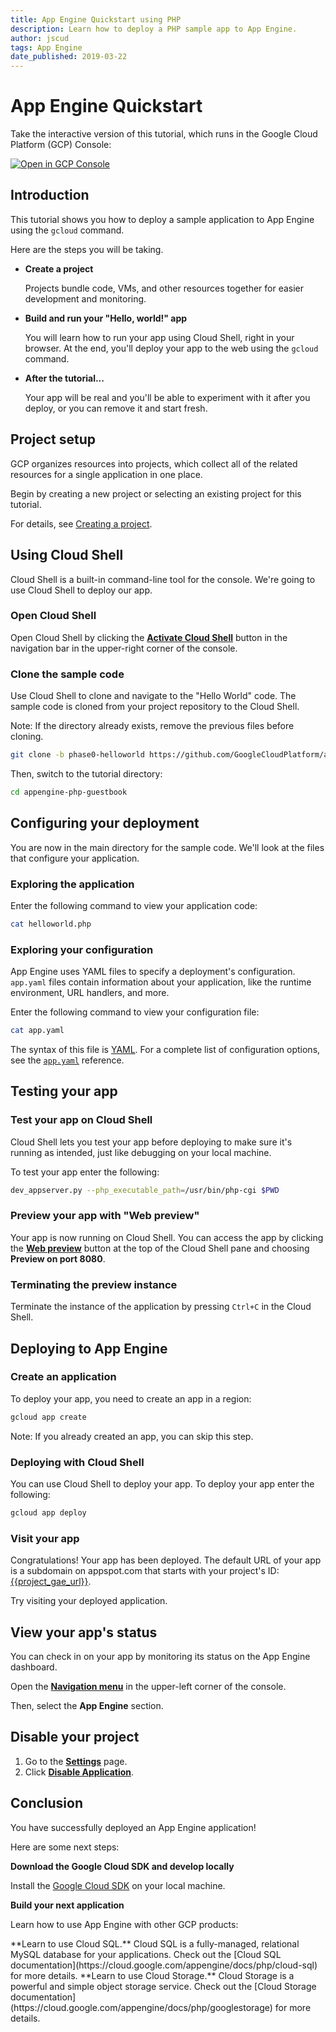 ```yaml
---
title: App Engine Quickstart using PHP
description: Learn how to deploy a PHP sample app to App Engine.
author: jscud
tags: App Engine
date_published: 2019-03-22
---
```


# App Engine Quickstart

<!-- {% setvar repo_url "-b phase0-helloworld https://github.com/GoogleCloudPlatform/appengine-php-guestbook" %} -->
<!-- {% setvar repo_dir "appengine-php-guestbook" %} -->

<!-- {% setvar project_gae_url "<your-project>.appspot.com" %} -->

<walkthrough-alt>
Take the interactive version of this tutorial, which runs in the Google Cloud Platform (GCP) Console:

[![Open in GCP Console](https://walkthroughs.googleusercontent.com/tutorial/resources/open-in-console-button.svg)](https://console.cloud.google.com/getting-started?walkthrough_tutorial_id=php_gae_quickstart)

</walkthrough-alt>

## Introduction

This tutorial shows you how to deploy a sample application to App Engine
using the `gcloud` command.

Here are the steps you will be taking.

*   **Create a project**

    Projects bundle code, VMs, and other resources together for easier
    development and monitoring.

*   **Build and run your "Hello, world!" app**

    You will learn how to run your app using Cloud Shell, right in your
    browser. At the end, you'll deploy your app to the web using the `gcloud`
    command.

*   **After the tutorial...**

    Your app will be real and you'll be able to experiment with it after you
    deploy, or you can remove it and start fresh.

## Project setup

GCP organizes resources into projects, which collect all of the related resources for a single
application in one place.

Begin by creating a new project or selecting an existing project for this tutorial.

<walkthrough-devshell-precreate></walkthrough-devshell-precreate>

<walkthrough-project-setup></walkthrough-project-setup>

For details, see
[Creating a project](https://cloud.google.com/resource-manager/docs/creating-managing-projects#creating_a_project).

## Using Cloud Shell

Cloud Shell is a built-in command-line tool for the console. We're going to use
Cloud Shell to deploy our app.

### Open Cloud Shell

Open Cloud Shell by clicking the <walkthrough-cloud-shell-icon></walkthrough-cloud-shell-icon>[**Activate Cloud Shell**][spotlight-open-devshell] button in the navigation bar in the upper-right corner of the console.

### Clone the sample code

Use Cloud Shell to clone and navigate to the "Hello World" code. The sample code is cloned from your 
project repository to the Cloud Shell.

Note: If the directory already exists, remove the previous files before cloning.

```bash
git clone -b phase0-helloworld https://github.com/GoogleCloudPlatform/appengine-php-guestbook
```

Then, switch to the tutorial directory:

```bash
cd appengine-php-guestbook
```

## Configuring your deployment

You are now in the main directory for the sample code. We'll look at the files
that configure your application.

### Exploring the application

Enter the following command to view your application code:

```bash
cat helloworld.php
```

### Exploring your configuration

App Engine uses YAML files to specify a deployment's configuration.
`app.yaml` files contain information about your application, like the runtime
environment, URL handlers, and more.

Enter the following command to view your configuration file:

```bash
cat app.yaml
```

The syntax of this file is [YAML](http://www.yaml.org). For a complete list of
configuration options, see the [`app.yaml`][app-yaml-ref] reference.

## Testing your app

### Test your app on Cloud Shell

Cloud Shell lets you test your app before deploying to make sure it's running as
intended, just like debugging on your local machine.

To test your app enter the following:

```bash
dev_appserver.py --php_executable_path=/usr/bin/php-cgi $PWD
```

### Preview your app with "Web preview"

Your app is now running on Cloud Shell. You can access the app by clicking the
[**Web preview**][spotlight-web-preview]
<walkthrough-web-preview-icon></walkthrough-web-preview-icon> button at the top
of the Cloud Shell pane and choosing **Preview on port 8080**.

### Terminating the preview instance

Terminate the instance of the application by pressing `Ctrl+C` in the Cloud
Shell.

## Deploying to App Engine

### Create an application

To deploy your app, you need to create an app in a region:

```bash
gcloud app create
```

Note: If you already created an app, you can skip this step.

### Deploying with Cloud Shell

You can use Cloud Shell to deploy your app. To deploy your app enter the following:

```bash
gcloud app deploy
```

### Visit your app

Congratulations! Your app has been deployed.
The default URL of your app is a subdomain on appspot.com that starts with your project's ID:
[{{project_gae_url}}](http://{{project_gae_url}}).

Try visiting your deployed application.

## View your app's status

You can check in on your app by monitoring its status on the App Engine
dashboard.

Open the [**Navigation menu**][spotlight-console-menu] in the upper-left corner of the console.

Then, select the **App Engine** section.

<walkthrough-menu-navigation sectionId="APPENGINE_SECTION"></walkthrough-menu-navigation>

## Disable your project

1.  Go to the [**Settings**][spotlight-gae-settings] page.
1.  Click [**Disable Application**][spotlight-disable-app].

## Conclusion

<walkthrough-conclusion-trophy></walkthrough-conclusion-trophy>

You have successfully deployed an App Engine application!

Here are some next steps:

**Download the Google Cloud SDK and develop locally**

Install the [Google Cloud SDK][cloud-sdk-installer] on your local machine.

**Build your next application**

Learn how to use App Engine with other GCP products:

<walkthrough-tutorial-card url=https://cloud.google.com/appengine/docs/php/cloud-sql/ icon="SQL_SECTION" label="cloudSql">
**Learn to use Cloud SQL.** Cloud SQL is a fully-managed, relational MySQL
database for your applications. </walkthrough-tutorial-card><walkthrough-alt>Check out the [Cloud SQL documentation](https://cloud.google.com/appengine/docs/php/cloud-sql) for more details.</walkthrough-alt>

<walkthrough-tutorial-card url=https://cloud.google.com/appengine/docs/php/googlestorage/ icon="STORAGE_SECTION" label="cloudStorage">
**Learn to use Cloud Storage.** Cloud Storage is a powerful and simple object storage service.
</walkthrough-tutorial-card><walkthrough-alt>Check out the [Cloud Storage documentation](https://cloud.google.com/appengine/docs/php/googlestorage) for more details.</walkthrough-alt>

[app-yaml-ref]: https://cloud.google.com/appengine/docs/standard/php/config/appref
[cloud-sdk-installer]: https://cloud.google.com/sdk/downloads#interactive
[spotlight-console-menu]: walkthrough://spotlight-pointer?spotlightId=console-nav-menu
[spotlight-open-devshell]: walkthrough://spotlight-pointer?spotlightId=devshell-activate-button
[spotlight-web-preview]: walkthrough://spotlight-pointer?spotlightId=devshell-web-preview-button
[spotlight-gae-settings]: walkthrough://spotlight-pointer?cssSelector=#cfctest-section-nav-item-settings
[spotlight-disable-app]: walkthrough://spotlight-pointer?cssSelector=#p6ntest-show-disable-app-modal-button
